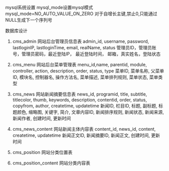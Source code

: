 mysql系统设置
mysql_mode设置mysql模式
mysql_mode=NO_AUTO_VALUE_ON_ZERO
对于自增长主键,禁止0,只能通过NULL生成下一个序列号

数据库设计
1. cms_admin         网站后台管理员信息表
admin_id, username,   password,   lastloginIP, lastloginTime, email, realName, status
管理员ID，管理员账号，管理员密码，最近登陆IP， 最近登陆时间，  邮箱，真实姓名，登陆状态

2. cms_menu          网站后台菜单管理表
menu_id,name,     parentid, module, controller, action,   description, order,     status,   type
菜单ID, 菜单名称, 父菜单ID, 模块名, 控制器名, 操作方法名, 菜单描述, 菜单排列规则, 菜单状态, 菜单类型

3. cms_news          网站新闻摘要信息表
news_id, programid, title, subtitle, titlecolor, thumb, keywords, description, contentid, order, status, copyfrom, author, createtime, updatetime
新闻ID, 栏目ID, 标题, 副标题, 标题颜色, 缩略图, 关键字, 简介, 文章内容ID, 新闻排序规则, 新闻状态, 新闻来源, 新闻作者, 创建时间, 更新时间

4. cms_news_content  网站新闻主体内容表
content_id, news_id,    content,  createtime, updatetime
新闻正文ID, 新闻摘要ID, 新闻正文, 创建时间,   更新时间

5. cms_position      网站分类位置表
6. cms_position_content      网站分类内容表